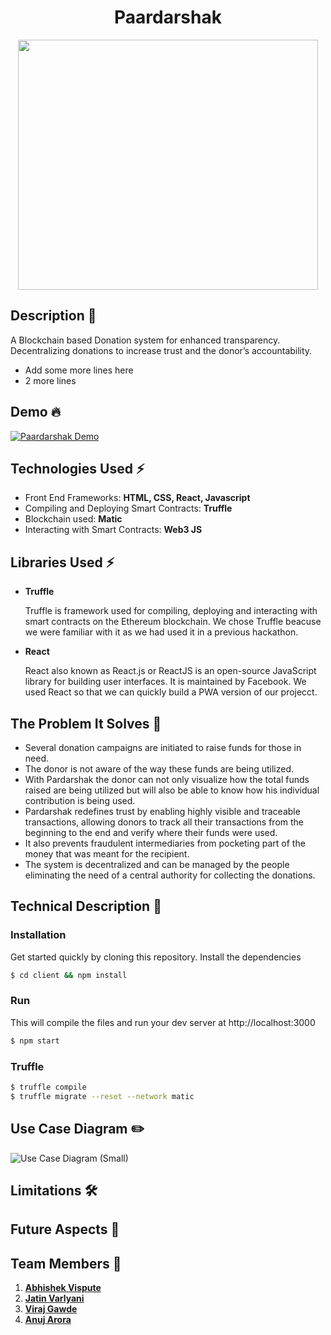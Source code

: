 <h1 align="center">Paardarshak</h1>


<p align="center">
  <img width="480" height="400" src="https://i.ibb.co/85JrF8R/logo.png">
</p>

## Description 📝

A Blockchain based Donation system for enhanced transparency. Decentralizing donations to increase trust and the donor’s accountability.

- Add some more lines here
- 2 more lines

## Demo 🔥 

[![Paardarshak Demo](https://j.gifs.com/QnlRQ0.gif)](https://www.youtube.com/watch?v=0uxsD9Enb9Q)

## Technologies Used ⚡️
-  Front End Frameworks: **HTML, CSS, React, Javascript**
-  Compiling and Deploying Smart Contracts: **Truffle**
-  Blockchain used: **Matic**
-  Interacting with Smart Contracts: **Web3 JS**

## Libraries Used ⚡️

- **Truffle** 

  Truffle is framework used for compiling, deploying and interacting with smart contracts on the Ethereum blockchain. We chose Truffle beacuse we were familiar with it as we had used it in a previous hackathon.

- **React**

  React also known as React.js or ReactJS is an open-source JavaScript library for building user interfaces. It is maintained by Facebook. We used React so that we can quickly build a PWA version of our projecct.

## The Problem It Solves 🌈

- Several donation campaigns are initiated to raise funds for those in need. 
- The donor is not aware of the way these funds are being utilized. 
- With Pardarshak the donor can not only visualize how the total funds raised are being utilized but will also be able to know how his individual contribution is being used.
- Pardarshak redefines trust by enabling highly visible and traceable transactions, allowing donors to track all their transactions from the beginning to the end and verify where their funds were used. 
- It also prevents fraudulent intermediaries from pocketing part of the money that was meant for the recipient. 
- The system is decentralized and can be managed by the people eliminating the need of a central authority for collecting the donations.



## Technical Description 📝 

### Installation

Get started quickly by cloning this repository.
Install the dependencies

```sh
$ cd client && npm install
```

### Run

This will compile the files and run your dev server at http://localhost:3000

```sh
$ npm start
```

### Truffle

```sh
$ truffle compile
$ truffle migrate --reset --network matic
```


## Use Case Diagram ✏️

![Use Case Diagram (Small)](https://user-images.githubusercontent.com/34777376/85917978-71a02e80-b87c-11ea-92d0-8fdbc6af0ff5.png)


## Limitations 🛠


## Future Aspects 🚀


## Team Members 🏁

1. [**Abhishek Vispute**](https://github.com/abhishekvispute/)
2. [**Jatin Varlyani**](https://github.com/Jatin-8898/)
3. [**Viraj Gawde**](https://gihub.com/VirajRG/)
4. [**Anuj Arora**](https://github.com/Arora-Anuj)
